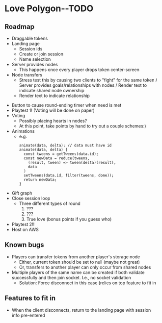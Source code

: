 # Love Polygon--TODO

## Roadmap
+ Draggable tokens
+ Landing page
  + Session ids
  + Create or join session
  + Name selection
+ Server provides nodes
  + This happens once every player drops token center-screen
+ Node transfers
  + Stress test this by causing two clients to "fight" for the same token
/ Server provides goals/relationships with nodes
  / Render text to indicate shared node ownership
  - Render text to indicate relationship
- Button to cause round-ending timer when need is met
- Playtest 1! (Voting will be done on paper)
- Voting
  - Possibly placing hearts in nodes?
  - At this point, take points by hand to try out a couple schemes:)
- Animations
  - e.g.
     ```
     animate(data, delta); // data must have id
     animate(data, delta) {
       const tweens = getTweens(data.id);
       const newData = reduce(tweens,
         (result, tween) => tween(delta)(result),
         data
       )
       setTweens(data.id, filter(tweens, done));
       return newData;
     }
     ```
- Gift graph
- Close session loop
  - Three different types of round
    1. ???
    2. ???
    3. True love (bonus points if you guess who)
- Playtest 2!!
- Host on AWS

## Known bugs
- Players can transfer tokens from another player's storage node
  - Either, current token should be set to null (maybe not great)
  - Or, transfers to another player can only occur from shared nodes
- Multiple players of the same name can be created if both validate successfully and then join socket. I.e., no socket validation
  -  Solution: Force disconnect in this case (relies on top feature to fit in

## Features to fit in
- When the client disconnects, return to the landing page with session info pre-entered
